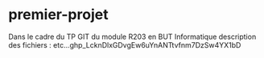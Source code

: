 # premier-projet
Dans le cadre du TP GIT du module R203 en BUT Informatique
description des fichiers :
etc...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
